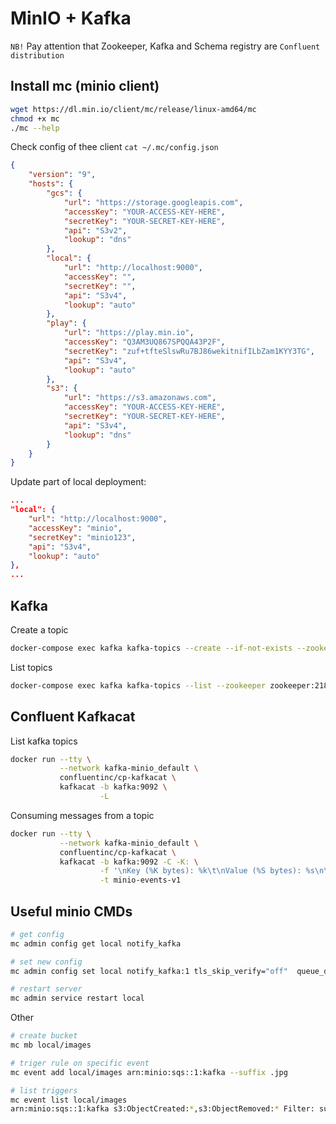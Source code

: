 # MinIO + Kafka

`NB!` Pay attention that Zookeeper, Kafka and Schema registry are `Confluent distribution`
## Install mc (minio client)
```bash
wget https://dl.min.io/client/mc/release/linux-amd64/mc
chmod +x mc
./mc --help
```
Check config of thee client `cat ~/.mc/config.json `
```json
{
	"version": "9",
	"hosts": {
		"gcs": {
			"url": "https://storage.googleapis.com",
			"accessKey": "YOUR-ACCESS-KEY-HERE",
			"secretKey": "YOUR-SECRET-KEY-HERE",
			"api": "S3v2",
			"lookup": "dns"
		},
		"local": {
			"url": "http://localhost:9000",
			"accessKey": "",
			"secretKey": "",
			"api": "S3v4",
			"lookup": "auto"
		},
		"play": {
			"url": "https://play.min.io",
			"accessKey": "Q3AM3UQ867SPQQA43P2F",
			"secretKey": "zuf+tfteSlswRu7BJ86wekitnifILbZam1KYY3TG",
			"api": "S3v4",
			"lookup": "auto"
		},
		"s3": {
			"url": "https://s3.amazonaws.com",
			"accessKey": "YOUR-ACCESS-KEY-HERE",
			"secretKey": "YOUR-SECRET-KEY-HERE",
			"api": "S3v4",
			"lookup": "dns"
		}
	}
}
```

Update part of local deployment:
```json
...
"local": {
    "url": "http://localhost:9000",
    "accessKey": "minio",
    "secretKey": "minio123",
    "api": "S3v4",
    "lookup": "auto"
},
...
```

## Kafka
Create a topic
```bash 
docker-compose exec kafka kafka-topics --create --if-not-exists --zookeeper zookeeper:2181 --partitions 10 --replication-factor 1 --topic minio-events-v1 
```
List topics
```bash
docker-compose exec kafka kafka-topics --list --zookeeper zookeeper:2181
```
## Confluent Kafkacat
List kafka topics
```bash
docker run --tty \
           --network kafka-minio_default \
           confluentinc/cp-kafkacat \
           kafkacat -b kafka:9092 \
                    -L
``` 

Consuming messages from a topic
```bash
docker run --tty \
           --network kafka-minio_default \
           confluentinc/cp-kafkacat \
           kafkacat -b kafka:9092 -C -K: \
                    -f '\nKey (%K bytes): %k\t\nValue (%S bytes): %s\n\Partition: %p\tOffset: %o\n--\n' \
                    -t minio-events-v1
```

## Useful minio CMDs
```bash 
# get config
mc admin config get local notify_kafka

# set new config
mc admin config set local notify_kafka:1 tls_skip_verify="off"  queue_dir="" queue_limit="0" sasl="off" sasl_password="" sasl_username="" tls_client_auth="0" tls="off" client_tls_cert="" client_tls_key="" brokers="kafka:9092" topic="minio-events-v1"

# restart server
mc admin service restart local
```

Other
```bash
# create bucket
mc mb local/images

# triger rule on specific event
mc event add local/images arn:minio:sqs::1:kafka --suffix .jpg

# list triggers
mc event list local/images
arn:minio:sqs::1:kafka s3:ObjectCreated:*,s3:ObjectRemoved:* Filter: suffix=”.jpg”
```

